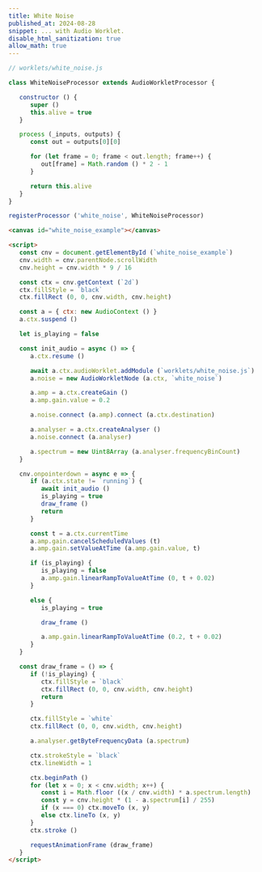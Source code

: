 ```yaml
---
title: White Noise
published_at: 2024-08-28
snippet: ... with Audio Worklet.
disable_html_sanitization: true
allow_math: true
---
```


<canvas id="white_noise_example"></canvas>

<script>
   const cnv = document.getElementById (`white_noise_example`)
   cnv.width = cnv.parentNode.scrollWidth
   cnv.height = cnv.width * 9 / 16

   const ctx = cnv.getContext (`2d`)
   ctx.fillStyle = `black`
   ctx.fillRect (0, 0, cnv.width, cnv.height)

   const a = { ctx: new AudioContext () }
   a.ctx.suspend ()

   let is_playing = false

   const init_audio = async () => {
      a.ctx.resume ()

      await a.ctx.audioWorklet.addModule (`worklets/white_noise.js`)
      a.noise = new AudioWorkletNode (a.ctx, `white_noise`)

      a.amp = a.ctx.createGain ()
      a.amp.gain.value = 0.2

      a.noise.connect (a.amp).connect (a.ctx.destination)

      a.analyser = a.ctx.createAnalyser ()
      a.noise.connect (a.analyser)

      a.spectrum = new Uint8Array (a.analyser.frequencyBinCount)
   }

   cnv.onpointerdown = async e => {
      if (a.ctx.state != `running`) {
         await init_audio ()
         is_playing = true
         draw_frame ()
         return
      }

      const t = a.ctx.currentTime
      a.amp.gain.cancelScheduledValues (t)
      a.amp.gain.setValueAtTime (a.amp.gain.value, t)

      if (is_playing) {
         is_playing = false
         a.amp.gain.linearRampToValueAtTime (0, t + 0.02)
      }

      else {
         is_playing = true

         draw_frame ()

         a.amp.gain.linearRampToValueAtTime (0.2, t + 0.02)
      }
   }

   const draw_frame = () => {
      if (!is_playing) {
         ctx.fillStyle = `black`
         ctx.fillRect (0, 0, cnv.width, cnv.height)
         return
      }

      ctx.fillStyle = `white`
      ctx.fillRect (0, 0, cnv.width, cnv.height)

      a.analyser.getByteFrequencyData (a.spectrum)

      ctx.strokeStyle = `black`
      ctx.lineWidth = 1

      ctx.beginPath ()
      for (let x = 0; x < cnv.width; x++) {
         const i = Math.floor ((x / cnv.width) * a.spectrum.length)
         const y = cnv.height * (1 - a.spectrum[i] / 255)
         if (x === 0) ctx.moveTo (x, y)
         else ctx.lineTo (x, y)
      }
      ctx.stroke ()

      requestAnimationFrame (draw_frame)
   }
</script>

```js
// worklets/white_noise.js

class WhiteNoiseProcessor extends AudioWorkletProcessor {

   constructor () {
      super ()
      this.alive = true
   }

   process (_inputs, outputs) {
      const out = outputs[0][0]

      for (let frame = 0; frame < out.length; frame++) {
         out[frame] = Math.random () * 2 - 1
      }

      return this.alive
   }
}

registerProcessor ('white_noise', WhiteNoiseProcessor)
```

```html
<canvas id="white_noise_example"></canvas>

<script>
   const cnv = document.getElementById (`white_noise_example`)
   cnv.width = cnv.parentNode.scrollWidth
   cnv.height = cnv.width * 9 / 16

   const ctx = cnv.getContext (`2d`)
   ctx.fillStyle = `black`
   ctx.fillRect (0, 0, cnv.width, cnv.height)

   const a = { ctx: new AudioContext () }
   a.ctx.suspend ()

   let is_playing = false

   const init_audio = async () => {
      a.ctx.resume ()

      await a.ctx.audioWorklet.addModule (`worklets/white_noise.js`)
      a.noise = new AudioWorkletNode (a.ctx, `white_noise`)

      a.amp = a.ctx.createGain ()
      a.amp.gain.value = 0.2

      a.noise.connect (a.amp).connect (a.ctx.destination)

      a.analyser = a.ctx.createAnalyser ()
      a.noise.connect (a.analyser)

      a.spectrum = new Uint8Array (a.analyser.frequencyBinCount)
   }

   cnv.onpointerdown = async e => {
      if (a.ctx.state != `running`) {
         await init_audio ()
         is_playing = true
         draw_frame ()
         return
      }

      const t = a.ctx.currentTime
      a.amp.gain.cancelScheduledValues (t)
      a.amp.gain.setValueAtTime (a.amp.gain.value, t)

      if (is_playing) {
         is_playing = false
         a.amp.gain.linearRampToValueAtTime (0, t + 0.02)
      }

      else {
         is_playing = true

         draw_frame ()

         a.amp.gain.linearRampToValueAtTime (0.2, t + 0.02)
      }
   }

   const draw_frame = () => {
      if (!is_playing) {
         ctx.fillStyle = `black`
         ctx.fillRect (0, 0, cnv.width, cnv.height)
         return
      }

      ctx.fillStyle = `white`
      ctx.fillRect (0, 0, cnv.width, cnv.height)

      a.analyser.getByteFrequencyData (a.spectrum)

      ctx.strokeStyle = `black`
      ctx.lineWidth = 1

      ctx.beginPath ()
      for (let x = 0; x < cnv.width; x++) {
         const i = Math.floor ((x / cnv.width) * a.spectrum.length)
         const y = cnv.height * (1 - a.spectrum[i] / 255)
         if (x === 0) ctx.moveTo (x, y)
         else ctx.lineTo (x, y)
      }
      ctx.stroke ()

      requestAnimationFrame (draw_frame)
   }
</script>
```